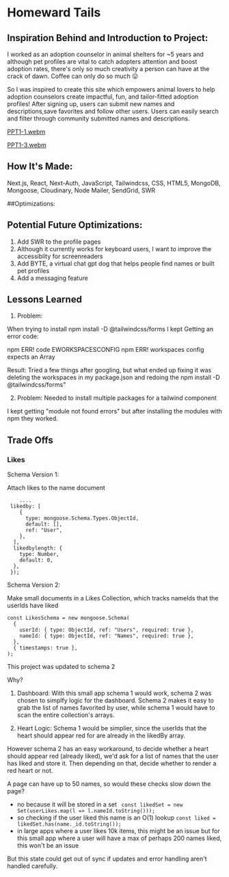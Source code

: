 # Homeward Tails

## Inspiration Behind and Introduction to Project:

I worked as an adoption counselor in animal shelters for ~5 years and although pet profiles are vital to catch adopters attention and boost adoption rates, there's only so much creativity a person can have at the crack of dawn. Coffee can only do so much 😛

So I was inspired to create this site which empowers animal lovers to help adoption counselors create impactful, fun, and tailor-fitted adoption profiles! After signing up, users can submit new names and descriptions,save favorites and follow other users. Users can easily search and filter through community submitted names and descriptions.

[PPT1-1.webm](https://user-images.githubusercontent.com/101692334/233764485-49bfb68f-8504-4c31-855e-a74ba5a19b25.webm)

[PPT1-3.webm](https://user-images.githubusercontent.com/101692334/233764888-1dd7e3b2-1208-481c-9de1-8d591e312373.webm)

## How It's Made:

Next.js, React, Next-Auth, JavaScript, Tailwindcss, CSS, HTML5, MongoDB, Mongoose, Cloudinary, Node Mailer, SendGrid, SWR

##Optimizations:

## Potential Future Optimizations:

1. Add SWR to the profile pages
2. Although it currently works for keyboard users, I want to improve the accessiblity for screenreaders
3. Add BYTE, a virtual chat gpt dog that helps people find names or built pet profiles
4. Add a messaging feature

## Lessons Learned

1. Problem:

When trying to install npm install -D @tailwindcss/forms I kept Getting an error code:

npm ERR! code EWORKSPACESCONFIG npm ERR! workspaces config expects an Array

Result: Tried a few things after googling, but what ended up fixing it was deleting the workspaces in my package.json and redoing the npm install -D @tailwindcss/forms"

2. Problem: Needed to install multiple packages for a tailwind component

I kept getting "module not found errors" but after installing the modules with npm they worked.

## Trade Offs

### Likes

Schema Version 1:

Attach likes to the name document

```const NameSchema =  new mongoose.Schema({
    ....
 likedby: [
    {
      type: mongoose.Schema.Types.ObjectId,
      default: [],
      ref: "User",
    },
  ],
  likedbylength: {
    type: Number,
    default: 0,
  },
 });
```

Schema Version 2:

Make small documents in a Likes Collection, which tracks nameIds that the userIds have liked

```
const LikesSchema = new mongoose.Schema(
  {
    userId: { type: ObjectId, ref: "Users", required: true },
    nameId: { type: ObjectId, ref: "Names", required: true },
  },
  { timestamps: true },
);
```

This project was updated to schema 2

Why?

1. Dashboard: With this small app schema 1 would work, schema 2 was chosen to simplfy logic for the dashboard. Schema 2 makes it easy to grab the list of names favorited by user, while schema 1 would have to scan the entire collection's arrays.

2. Heart Logic: Schema 1 would be simplier, since the userIds that the heart should appear red for are already in the likedBy array.

However schema 2 has an easy workaround, to decide whether a heart should appear red (already liked), we'd ask for a list of names that the user has liked and store it. Then depending on that, decide whether to render a red heart or not.

A page can have up to 50 names, so would these checks slow down the page?

- no because it will be stored in a set
  ` const likedSet = new Set(userLikes.map(l => l.nameId.toString()));`
- so checking if the user liked this name is an O(1) lookup
  `const liked = likedSet.has(name._id.toString());`
- in large apps where a user likes 10k items, this might be an issue but for this small app where a user will have a max of perhaps 200 names liked, this won't be an issue

But this state could get out of sync if updates and error handling aren't handled carefully.
